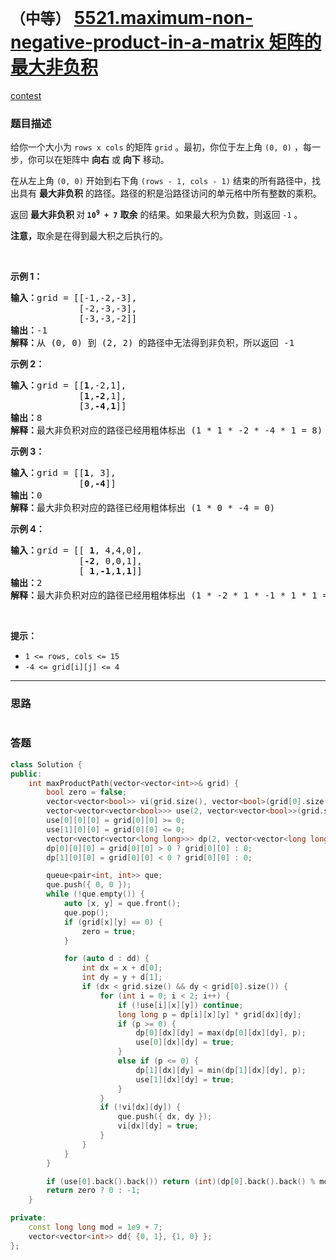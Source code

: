 # `（中等）` [5521.maximum-non-negative-product-in-a-matrix 矩阵的最大非负积](https://leetcode-cn.com/problems/maximum-non-negative-product-in-a-matrix/)

[contest](https://leetcode-cn.com/contest/weekly-contest-207/problems/maximum-non-negative-product-in-a-matrix/)

### 题目描述
<p>给你一个大小为 <code>rows x cols</code> 的矩阵 <code>grid</code> 。最初，你位于左上角 <code>(0, 0)</code> ，每一步，你可以在矩阵中 <strong>向右</strong> 或 <strong>向下</strong> 移动。</p>

<p>在从左上角 <code>(0, 0)</code> 开始到右下角 <code>(rows - 1, cols - 1)</code> 结束的所有路径中，找出具有 <strong>最大非负积</strong> 的路径。路径的积是沿路径访问的单元格中所有整数的乘积。</p>

<p>返回 <strong>最大非负积 </strong>对<strong><em> </em><code>10<sup>9</sup>&nbsp;+ 7</code></strong> <strong>取余</strong> 的结果。如果最大积为负数，则返回<em> </em><code>-1</code> 。</p>

<p><strong>注意，</strong>取余是在得到最大积之后执行的。</p>

<p>&nbsp;</p>

<p><strong>示例 1：</strong></p>

<pre><strong>输入：</strong>grid = [[-1,-2,-3],
&nbsp;            [-2,-3,-3],
&nbsp;            [-3,-3,-2]]
<strong>输出：</strong>-1
<strong>解释：</strong>从 (0, 0) 到 (2, 2) 的路径中无法得到非负积，所以返回 -1
</pre>

<p><strong>示例 2：</strong></p>

<pre><strong>输入：</strong>grid = [[<strong>1</strong>,-2,1],
&nbsp;            [<strong>1</strong>,<strong>-2</strong>,1],
&nbsp;            [3,<strong>-4</strong>,<strong>1</strong>]]
<strong>输出：</strong>8
<strong>解释：</strong>最大非负积对应的路径已经用粗体标出 (1 * 1 * -2 * -4 * 1 = 8)
</pre>

<p><strong>示例 3：</strong></p>

<pre><strong>输入：</strong>grid = [[<strong>1</strong>, 3],
&nbsp;            [<strong>0</strong>,<strong>-4</strong>]]
<strong>输出：</strong>0
<strong>解释：</strong>最大非负积对应的路径已经用粗体标出 (1 * 0 * -4 = 0)
</pre>

<p><strong>示例 4：</strong></p>

<pre><strong>输入：</strong>grid = [[ <strong>1</strong>, 4,4,0],
&nbsp;            [<strong>-2</strong>, 0,0,1],
&nbsp;            [ <strong>1</strong>,<strong>-1</strong>,<strong>1</strong>,<strong>1</strong>]]
<strong>输出：</strong>2
<strong>解释：</strong>最大非负积对应的路径已经用粗体标出 (1 * -2 * 1 * -1 * 1 * 1 = 2)
</pre>

<p>&nbsp;</p>

<p><strong>提示：</strong></p>

<ul>
	<li><code>1 <= rows, cols <= 15</code></li>
	<li><code>-4 <= grid[i][j] <= 4</code></li>
</ul>


---
### 思路
```
```



### 答题
``` C++
class Solution {
public:
    int maxProductPath(vector<vector<int>>& grid) {
        bool zero = false;
        vector<vector<bool>> vi(grid.size(), vector<bool>(grid[0].size(), false));
        vector<vector<vector<bool>>> use(2, vector<vector<bool>>(grid.size(), vector<bool>(grid[0].size(), false)));
        use[0][0][0] = grid[0][0] >= 0;
        use[1][0][0] = grid[0][0] <= 0;
        vector<vector<vector<long long>>> dp(2, vector<vector<long long>>(grid.size(), vector<long long>(grid[0].size(), 0)));
        dp[0][0][0] = grid[0][0] > 0 ? grid[0][0] : 0;
        dp[1][0][0] = grid[0][0] < 0 ? grid[0][0] : 0;

        queue<pair<int, int>> que;
        que.push({ 0, 0 });
        while (!que.empty()) {
            auto [x, y] = que.front();
            que.pop();
            if (grid[x][y] == 0) {
                zero = true;
            }

            for (auto d : dd) {
                int dx = x + d[0];
                int dy = y + d[1];
                if (dx < grid.size() && dy < grid[0].size()) {
                    for (int i = 0; i < 2; i++) {
                        if (!use[i][x][y]) continue;
                        long long p = dp[i][x][y] * grid[dx][dy];
                        if (p >= 0) {
                            dp[0][dx][dy] = max(dp[0][dx][dy], p);
                            use[0][dx][dy] = true;
                        }
                        else if (p <= 0) {
                            dp[1][dx][dy] = min(dp[1][dx][dy], p);
                            use[1][dx][dy] = true;
                        }
                    }
                    if (!vi[dx][dy]) {
                        que.push({ dx, dy });
                        vi[dx][dy] = true;
                    }
                }
            }
        }

        if (use[0].back().back()) return (int)(dp[0].back().back() % mod);
        return zero ? 0 : -1;
    }

private:
    const long long mod = 1e9 + 7;
    vector<vector<int>> dd{ {0, 1}, {1, 0} };
};
```




